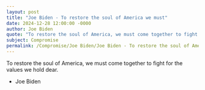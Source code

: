 ```yaml
---
layout: post
title: "Joe Biden - To restore the soul of America we must"
date: 2024-12-28 12:00:00 -0000
author: Joe Biden
quote: "To restore the soul of America, we must come together to fight for the values we hold dear."
subject: Compromise
permalink: /Compromise/Joe Biden/Joe Biden - To restore the soul of America we must
---
```


To restore the soul of America, we must come together to fight for the values we hold dear.

- Joe Biden
